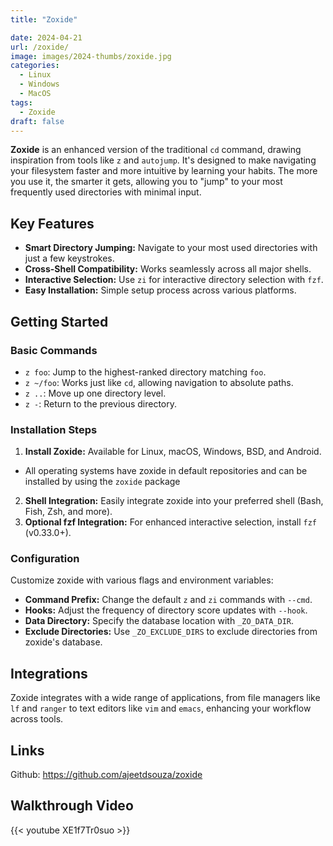 ```yaml
---
title: "Zoxide"

date: 2024-04-21
url: /zoxide/
image: images/2024-thumbs/zoxide.jpg
categories:
  - Linux
  - Windows
  - MacOS
tags:
  - Zoxide
draft: false
---
```

**Zoxide** is an enhanced version of the traditional `cd` command, drawing inspiration from tools like `z` and `autojump`. It's designed to make navigating your filesystem faster and more intuitive by learning your habits. The more you use it, the smarter it gets, allowing you to "jump" to your most frequently used directories with minimal input. <!--more-->

## Key Features

- **Smart Directory Jumping:** Navigate to your most used directories with just a few keystrokes.
- **Cross-Shell Compatibility:** Works seamlessly across all major shells.
- **Interactive Selection:** Use `zi` for interactive directory selection with `fzf`.
- **Easy Installation:** Simple setup process across various platforms.

## Getting Started

### Basic Commands

- `z foo`: Jump to the highest-ranked directory matching `foo`.
- `z ~/foo`: Works just like `cd`, allowing navigation to absolute paths.
- `z ..`: Move up one directory level.
- `z -`: Return to the previous directory.

### Installation Steps

1. **Install Zoxide:** Available for Linux, macOS, Windows, BSD, and Android.
  - All operating systems have zoxide in default repositories and can be installed by using the `zoxide` package
2. **Shell Integration:** Easily integrate zoxide into your preferred shell (Bash, Fish, Zsh, and more).
3. **Optional fzf Integration:** For enhanced interactive selection, install `fzf` (v0.33.0+).

### Configuration

Customize zoxide with various flags and environment variables:

- **Command Prefix:** Change the default `z` and `zi` commands with `--cmd`.
- **Hooks:** Adjust the frequency of directory score updates with `--hook`.
- **Data Directory:** Specify the database location with `_ZO_DATA_DIR`.
- **Exclude Directories:** Use `_ZO_EXCLUDE_DIRS` to exclude directories from zoxide's database.

## Integrations

Zoxide integrates with a wide range of applications, from file managers like `lf` and `ranger` to text editors like `vim` and `emacs`, enhancing your workflow across tools.

## Links

Github: <https://github.com/ajeetdsouza/zoxide>

## Walkthrough Video

{{< youtube XE1f7Tr0suo >}}
